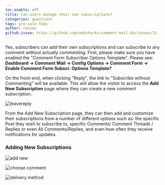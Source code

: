 ```yaml
---
toc-enable: off
title: Can users manage their own subscriptions?
categories: questions
tags: pre-sale-faqs
author: renzms
github-issue: https://github.com/websharks/comment-mail-kb/issues/31
---
```


Yes, subscribers can add their own subscriptions and can subscribe to any comment without actually commenting. First, please make sure you have enabled the "Comment Form Subscriber Options Template". Please see: **Dashboard → Comment Mail → Config Options → Comment Form → Enable Comment Form Subscr. Options Template?**

On the front-end, when clicking "Reply", the link to "Subscribe without Commenting" will be available. This will allow the visitor to access the **Add New Subscription** page where they can create a new comment subscription.

![leavereply](https://user-images.githubusercontent.com/13220018/27345893-d910a528-561d-11e7-82a8-a0d0c33f749f.png)




From the Add New Subscription page, they can then add and customize their subscriptions from a number of different options such as: the specific Post they wish to subscribe to, specific Comments/ Comment Threads / Replies or even All Comments/Replies, and even how often they receive notifications for updates.

### Adding New Subscriptions


![add new](https://user-images.githubusercontent.com/13220018/27346098-9f3340a8-561e-11e7-9bd8-4d0a8026ac67.png)



![choose comment](https://user-images.githubusercontent.com/13220018/27346251-251bbca4-561f-11e7-90e6-34be294d3c0c.png)



![delivery method](https://user-images.githubusercontent.com/13220018/27346417-bad0b1dc-561f-11e7-8f20-01caa37618dd.png)